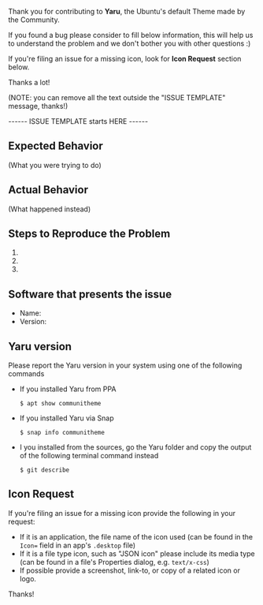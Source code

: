 Thank you for contributing to **Yaru**, the Ubuntu's default Theme made by the Community.

If you found a bug please consider to fill below information, this will help us to understand the problem and we don't bother you with other questions :)

If you're filing an issue for a missing icon, look for **Icon Request** section below.

Thanks a lot!

(NOTE: you can remove all the text outside the "ISSUE TEMPLATE" message, thanks!)

------ ISSUE TEMPLATE starts HERE ------
## Expected Behavior

(What you were trying to do)


## Actual Behavior

(What happened instead)

## Steps to Reproduce the Problem

  1.
  1.
  1.

## Software that presents the issue

- Name:
- Version:


## Yaru version

Please report the Yaru version in your system using one of the following commands

* If you installed Yaru from PPA

    `$ apt show communitheme`

* If you installed Yaru via Snap

    `$ snap info communitheme`

* I you installed from the sources, go the Yaru folder and copy the output of the following terminal command instead

    `$ git describe`


## Icon Request

If you're filing an issue for a missing icon provide the following in your request:

- If it is an application, the file name of the icon used (can be found in the `Icon=` field in an app's `.desktop` file)
- If it is a file type icon, such as "JSON icon" please include its media type (can be found in a file's Properties dialog, e.g. `text/x-css`)
- If possible provide a screenshot, link-to, or copy of a related icon or logo.

Thanks!
